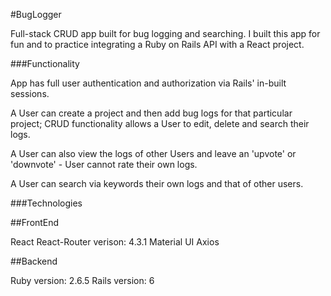 #BugLogger 

Full-stack CRUD app built for bug logging and searching. I built this app for fun and to practice integrating a Ruby on Rails  API with a React project. 

###Functionality

App has full user authentication and authorization via Rails' in-built sessions. 

A User can create a project and then add bug logs for that particular project; CRUD functionality allows a User to edit, delete and search their logs. 

A User can also view the logs of other Users and leave an 'upvote' or 'downvote' -  User cannot rate their own logs. 

A User can search via keywords their own logs and that of other users. 

###Technologies 

##FrontEnd

React 
React-Router verison: 4.3.1
Material UI 
Axios 


##Backend 

Ruby version: 2.6.5
Rails version: 6 


